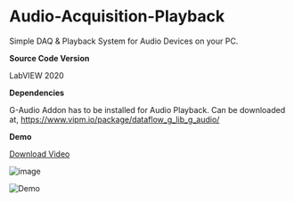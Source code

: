 # Audio-Acquisition-Playback
Simple DAQ & Playback System for Audio Devices on your PC.

**Source Code Version**

LabVIEW 2020


**Dependencies**

G-Audio Addon has to be installed for Audio Playback.
Can be downloaded at,
https://www.vipm.io/package/dataflow_g_lib_g_audio/

**Demo**

[Download Video](https://github.com/ItsMeAshiq/Audio-Acquisition-Playback/blob/main/Demo%20Video/2021-09-07-19-22-35.mp4?raw=true)

![image](https://user-images.githubusercontent.com/87473267/132478858-3b9c87f2-346c-4831-88d1-b4ea261f9599.png)

![Demo](https://github.com/ItsMeAshiq/Audio-Acquisition-Playback/blob/main/Demo%20Video/2021-09-07-19-22-35.gif?raw=true)
